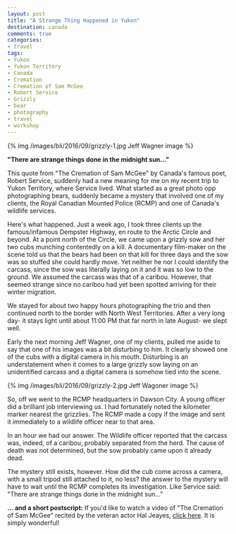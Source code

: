 ```yaml
---
layout: post
title: "A Strange Thing Happened in Yukon"
destination: canada
comments: true
categories:
- travel
tags:
- Yukon
- Yukon Territory
- Canada
- Cremation
- Cremation of Sam McGee
- Robert Service
- Grizzly
- bear
- photography
- travel
- workshop
---
```


{% img /images/bli/2016/09/grizzly-1.jpg Jeff Wagner image %}

**"There are strange things done in the midnight sun..."**

This quote from "The Cremation of Sam McGee" by Canada's famous poet, Robert Service, suddenly had a new meaning for me on my recent trip to Yukon Territory, where Service lived. What started as a great photo opp photographing bears, suddenly became a mystery that involved one of my clients, the Royal Canadian Mounted Police (RCMP) and one of Canada's wildlife services. 

Here's what happened. Just a week ago, I took three clients up the famous/infamous Dempster Highway, en route to the Arctic Circle and beyond. At a point north of the Circle, we came upon a grizzly sow and her two cubs munching contentedly on a kill. A documentary film-maker on the scene told us that the bears had been on that kill for three days and the sow was so stuffed she could hardly move. Yet neither he nor I could identify the carcass, since the sow was literally laying on it and it was so low to the ground. We assumed the carcass was that of a caribou. However, that seemed strange since no caribou had yet been spotted arriving for their winter migration. 

We stayed for about two happy hours photographing the trio and then continued north to the border with North West Territories. After a very long day- it stays light until about 11:00 PM that far north in late August- we slept well. 

Early the next morning Jeff Wagner, one of my clients, pulled me aside to say that one of his images was a bit disturbing to him. It clearly showed one of the cubs with a digital camera in his mouth. Disturbing is an understatement when it comes to a large grizzly sow laying on an unidentified carcass and a digital camera is somehow tied into the scene.

{% img /images/bli/2016/09/grizzly-2.jpg Jeff Wagoner image %}

So, off we went to the RCMP headquarters in Dawson City. A young   officer did a brilliant job interviewing us. I had fortunately noted the kilometer marker nearest the grizzlies. The RCMP made a copy if the image and sent it immediately to a wildlife officer near to that area. 

In an hour we had our answer. The Wildlife officer reported that the carcass was, indeed, of a caribou, probably separated from the herd. The cause of death was not determined, but the sow probably came upon it already dead. 

The mystery still exists, however. How did the cub come across a camera, with a small tripod still attached to it, no less? the answer to the mystery will have to wait until the RCMP completes its investigation. Like Service said: "There are strange things done in the midnight sun..."


**... and a short postscript:** If you'd like to watch a video of "The Cremation of Sam McGee" recited by the veteran actor Hal Jeayes, [click here](https://www.youtube.com/watch?v=sax1JekPQMg). It is simply wonderful!